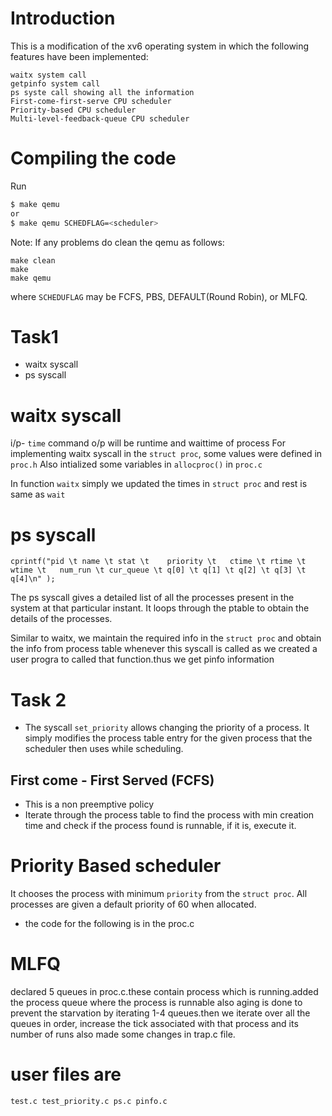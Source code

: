 

# Introduction

This is a modification of the xv6 operating system in which the following features have been implemented:

    waitx system call
    getpinfo system call
    ps syste call showing all the information
    First-come-first-serve CPU scheduler
    Priority-based CPU scheduler
    Multi-level-feedback-queue CPU scheduler


# Compiling the code
Run

```bash
$ make qemu 
or
$ make qemu SCHEDFLAG=<scheduler>
```
Note: If any problems do clean the qemu as follows:
```
make clean
make
make qemu
```

where `SCHEDUFLAG` may be FCFS, PBS, DEFAULT(Round Robin), or MLFQ.

# Task1
* waitx syscall
* ps syscall

# waitx syscall
i/p- `time` command
o/p will be runtime and waittime of process
For implementing waitx syscall in the `struct proc`, some values were defined in `proc.h`
Also intialized some variables in `allocproc()` in `proc.c`

In function `waitx` simply we updated the times in `struct proc` and rest is same as `wait`

# ps syscall


`cprintf("pid \t name \t stat \t    priority \t   ctime \t rtime \t wtime \t   num_run \t cur_queue \t q[0] \t q[1] \t q[2] \t q[3] \t q[4]\n" );`

 The ps syscall gives a detailed list of all the processes present in the system at that particular instant. It loops through the ptable to obtain the details of the processes.

 Similar to waitx, we maintain the required info in the `struct proc` and obtain the info from process table whenever this syscall is called as we created a user progra to called that function.thus we get pinfo information

# Task 2
* The syscall `set_priority` allows changing the priority of a process. It simply modifies the process table entry for the given process that the scheduler then uses while scheduling.


## First come - First Served (FCFS)
- This is a non preemptive policy
- Iterate through the process table to find the process with min creation time and check if the process found is runnable, if it is, execute it.


# Priority Based scheduler
It chooses the process with minimum `priority` from the `struct proc`. All processes are given a default priority of 60 when allocated.
* the code for the following is in the proc.c

# MLFQ

declared 5 queues in proc.c.these contain process which is running.added the process queue where the process is runnable also aging is done to prevent the starvation by iterating 1-4 queues.then we iterate over all the queues in order, increase the tick associated with that process and its number of runs also made some changes in  trap.c file. 

# user files are
 `test.c
    test_priority.c
    ps.c
    pinfo.c`
